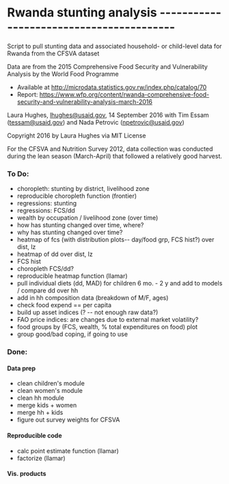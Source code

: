 # Rwanda stunting analysis -----------------------------------------
Script to pull stunting data and associated household- or child-level data for Rwanda from the CFSVA dataset

Data are from the 2015 Comprehensive Food Security and Vulnerability Analysis by the World Food Programme
* Available at http://microdata.statistics.gov.rw/index.php/catalog/70
* Report: https://www.wfp.org/content/rwanda-comprehensive-food-security-and-vulnerability-analysis-march-2016

Laura Hughes, lhughes@usaid.gov, 14 September 2016
with Tim Essam (tessam@usaid.gov) and Nada Petrovic (npetrovic@usaid.gov)

Copyright 2016 by Laura Hughes via MIT License

For the CFSVA and Nutrition Survey 2012, data collection was conducted during the lean season
(March-April) that followed a relatively good harvest. 

### To Do:
* choropleth: stunting by district, livelihood zone
* reproducible choropleth function (frontier)
* regressions: stunting
* regressions: FCS/dd
* wealth by occupation / livelihood zone (over time)
* how has stunting changed over time, where?
* why has stunting changed over time?
* heatmap of fcs (with distribution plots-- day/food grp, FCS hist?) over dist, lz
* heatmap of dd over dist, lz
* FCS hist
* choropleth FCS/dd?
* reproducible heatmap function (llamar)
* pull individual diets (dd, MAD) for children 6 mo. - 2 y and add to models / compare dd over hh
* add in hh composition data (breakdown of M/F, ages)
* check food expend == per capita
* build up asset indices (? -- not enough raw data?)
* FAO price indices: are changes due to external market volatility?
* food groups by (FCS, wealth, % total expenditures on food) plot
* group good/bad coping, if going to use

### Done:

#### Data prep
* clean children's module
* clean women's module
* clean hh module
* merge kids + women
* merge hh + kids
* figure out survey weights for CFSVA

#### Reproducible code
* calc point estimate function (llamar)
* factorize (llamar)

#### Vis. products